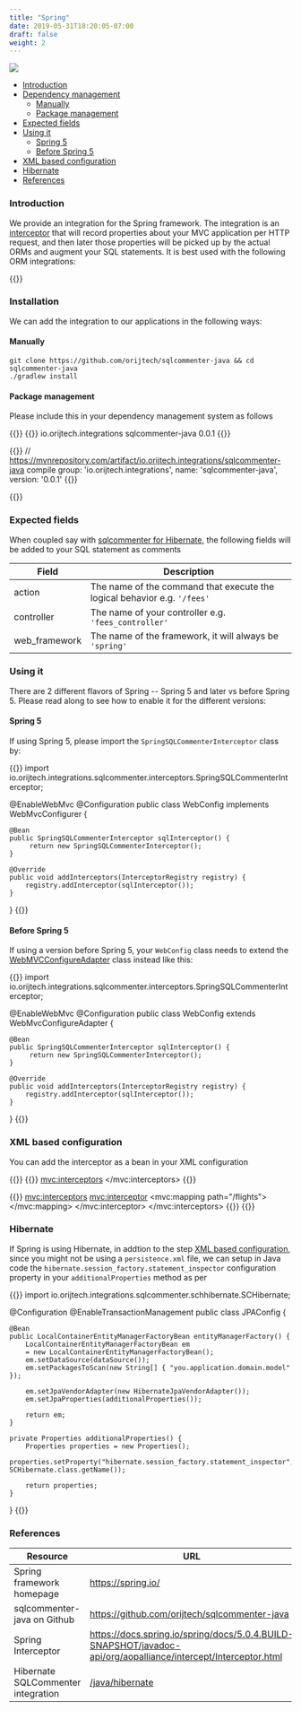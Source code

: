 ```yaml
---
title: "Spring"
date: 2019-05-31T18:20:05-07:00
draft: false
weight: 2
---
```


![](/images/spring-logo.png)

- [Introduction](#introduction)
- [Dependency management](#dependency-management)
    - [Manually](#manually)
    - [Package management](#package-management)
- [Expected fields](#expected-fields)
- [Using it](#using-it)
    - [Spring 5](#spring-5)
    - [Before Spring 5](#before-spring-5)
- [XML based configuration](#xml-based-configuration)
- [Hibernate](#hibernate)
- [References](#references)

### Introduction
We provide an integration for the Spring framework. The integration is an [interceptor](https://docs.spring.io/spring/docs/5.0.4.BUILD-SNAPSHOT/javadoc-api/org/aopalliance/intercept/Interceptor.html) that will record properties about your MVC application per HTTP request, and then
later those properties will be picked up by the actual ORMs and augment your SQL statements. It is best used with the following ORM integrations:

{{<card-vendor href="/java/hibernate" src="/images/hibernate-logo.svg">}}

### Installation

We can add the integration to our applications in the following ways:

#### Manually

```shell
git clone https://github.com/orijtech/sqlcommenter-java && cd sqlcommenter-java
./gradlew install
```

#### Package management

Please include this in your dependency management system as follows

{{<tabs Maven Gradle>}}
{{<highlight xml>}}
    <dependency>
        <groupId>io.orijtech.integrations</groupId>
        <artifactId>sqlcommenter-java</artifactId>
        <version>0.0.1</version>
    </dependency>
{{</highlight>}}

{{<highlight gradle>}}
// https://mvnrepository.com/artifact/io.orijtech.integrations/sqlcommenter-java
compile group: 'io.orijtech.integrations', name: 'sqlcommenter-java', version: '0.0.1'
{{</highlight>}}

{{</tabs>}}

### Expected fields
When coupled say with [sqlcommenter for Hibernate](/java/hibernate), the following fields will be added to your SQL statement as comments

Field|Description
---|---
action|The name of the command that execute the logical behavior e.g. `'/fees'`
controller|The name of your controller e.g. `'fees_controller'`
web\_framework|The name of the framework, it will always be `'spring'`

### Using it
There are 2 different flavors of Spring -- Spring 5 and later vs before Spring 5. Please read along to see
how to enable it for the different versions:

#### Spring 5
If using Spring 5, please import the `SpringSQLCommenterInterceptor` class by:

{{<highlight java>}}
import io.orijtech.integrations.sqlcommenter.interceptors.SpringSQLCommenterInterceptor;

@EnableWebMvc
@Configuration
public class WebConfig implements WebMvcConfigurer {

    @Bean
    public SpringSQLCommenterInterceptor sqlInterceptor() {
         return new SpringSQLCommenterInterceptor();
    }
 
    @Override
    public void addInterceptors(InterceptorRegistry registry) {
        registry.addInterceptor(sqlInterceptor());
    }
}
{{</highlight>}}

#### Before Spring 5

If using a version before Spring 5, your `WebConfig` class needs to extend the [WebMVCConfigureAdapter](https://docs.spring.io/spring/docs/current/javadoc-api/org/springframework/web/servlet/config/annotation/WebMvcConfigurerAdapter.html) class instead like this:

{{<highlight java>}}
import io.orijtech.integrations.sqlcommenter.interceptors.SpringSQLCommenterInterceptor;

@EnableWebMvc
@Configuration
public class WebConfig extends WebMvcConfigureAdapter {

    @Bean
    public SpringSQLCommenterInterceptor sqlInterceptor() {
         return new SpringSQLCommenterInterceptor();
    }
 
    @Override
    public void addInterceptors(InterceptorRegistry registry) {
        registry.addInterceptor(sqlInterceptor());
    }
}
{{</highlight>}}

### XML based configuration

You can add the interceptor as a bean in your XML configuration

{{<tabs For_Every_Method Method_Specific>}}
{{<highlight xml>}}
<mvc:interceptors>
    <bean class="io.orijtech.integrations.sqlcommenter.interceptors.SpringSQLCommenterInterceptor"></bean>
</mvc:interceptors>
{{</highlight>}}

{{<highlight xml>}}
<mvc:interceptors>
    <mvc:interceptor>
        <mvc:mapping path="/flights"></mvc:mapping>
        <bean class="io.orijtech.integrations.sqlcommenter.interceptors.SpringSQLCommenterInterceptor"></bean>
    </mvc:interceptor>
</mvc:interceptors>
{{</highlight>}}
{{</tabs>}}

### Hibernate

If Spring is using Hibernate, in addtion to the step [XML based configuration](#xml-based-configuration),
since you might not be using a `persistence.xml` file, we can setup in Java code the
`hibernate.session_factory.statement_inspector` configuration property in your `additionalProperties` method as per

{{<highlight java>}}
import io.orijtech.integrations.sqlcommenter.schhibernate.SCHibernate;

@Configuration
@EnableTransactionManagement
public class JPAConfig {
 
    @Bean
    public LocalContainerEntityManagerFactoryBean entityManagerFactory() {
        LocalContainerEntityManagerFactoryBean em 
        = new LocalContainerEntityManagerFactoryBean();
        em.setDataSource(dataSource());
        em.setPackagesToScan(new String[] { "you.application.domain.model" });

        em.setJpaVendorAdapter(new HibernateJpaVendorAdapter());
        em.setJpaProperties(additionalProperties());

        return em;
    }
    
    private Properties additionalProperties() {
        Properties properties = new Properties();
        properties.setProperty("hibernate.session_factory.statement_inspector", SCHibernate.class.getName());

        return properties;
    }
}
{{</highlight>}}

### References

Resource|URL
---|---
Spring framework homepage|https://spring.io/
sqlcommenter-java on Github|https://github.com/orijtech/sqlcommenter-java
Spring Interceptor|https://docs.spring.io/spring/docs/5.0.4.BUILD-SNAPSHOT/javadoc-api/org/aopalliance/intercept/Interceptor.html
Hibernate SQLCommenter integration|[/java/hibernate](/java/hibernate)
